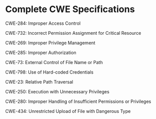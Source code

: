 

# Complete CWE Specifications

CWE-284: Improper Access Control

CWE-732: Incorrect Permission Assignment for Critical Resource

CWE-269: Improper Privilege Management

CWE-285: Improper Authorization

CWE-73: External Control of File Name or Path

CWE-798: Use of Hard-coded Credentials

CWE-23: Relative Path Traversal

CWE-250: Execution with Unnecessary Privileges

CWE-280: Improper Handling of Insufficient Permissions or Privileges 

CWE-434: Unrestricted Upload of File with Dangerous Type